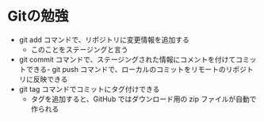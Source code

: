 # Gitの勉強

- git add コマンドで、リポジトリに変更情報を追加する
  - このことをステージングと言う
- git commit コマンドで、ステージングされた情報にコメントを付けてコミットできる- git push コマンドで、ローカルのコミットをリモートのリポジトリに反映できる
- git tag コマンドでコミットにタグ付けできる
  - タグを追加すると、GitHub ではダウンロード用の zip ファイルが自動で作られる
